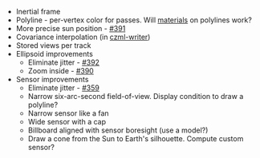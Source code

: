 * Inertial frame
* Polyline - per-vertex color for passes.  Will [materials](https://github.com/AnalyticalGraphicsInc/cesium/wiki/Fabric) on polylines work?
* More precise sun position - [#391](https://github.com/AnalyticalGraphicsInc/cesium/issues/391)
* Covariance interpolation (in [czml-writer](https://github.com/AnalyticalGraphicsInc/czml-writer))
* Stored views per track
* Ellipsoid improvements
   * Eliminate jitter - [#392](https://github.com/AnalyticalGraphicsInc/cesium/issues/392)
   * Zoom inside - [#390](https://github.com/AnalyticalGraphicsInc/cesium/issues/390)
* Sensor improvements
   * Eliminate jitter - [#359](https://github.com/AnalyticalGraphicsInc/cesium/issues/359)
   * Narrow six-arc-second field-of-view.  Display condition to draw a polyline?
   * Narrow sensor like a fan
   * Wide sensor with a cap
   * Billboard aligned with sensor boresight (use a model?)
   * Draw a cone from the Sun to Earth's silhouette.  Compute custom sensor?